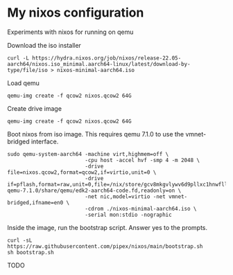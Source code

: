 # My nixos configuration

Experiments with nixos for running on qemu

Download the iso installer

```
curl -L https://hydra.nixos.org/job/nixos/release-22.05-aarch64/nixos.iso_minimal.aarch64-linux/latest/download-by-type/file/iso > nixos-minimal-aarch64.iso
```

Load qemu

```
qemu-img create -f qcow2 nixos.qcow2 64G
```

Create drive image

```
qemu-img create -f qcow2 nixos.qcow2 64G
```

Boot nixos from iso image. This requires qemu 7.1.0 to use the vmnet-bridged interface.

```
sudo qemu-system-aarch64 -machine virt,highmem=off \
                         -cpu host -accel hvf -smp 4 -m 2048 \
                         -drive file=nixos.qcow2,format=qcow2,if=virtio,unit=0 \
                         -drive if=pflash,format=raw,unit=0,file=/nix/store/gcv8mkgvlywv6d9pllxc1hnwfll9i1b8-qemu-7.1.0/share/qemu/edk2-aarch64-code.fd,readonly=on \
                         -net nic,model=virtio -net vmnet-bridged,ifname=en0 \
                         -cdrom ./nixos-minimal-aarch64.iso \
                         -serial mon:stdio -nographic
```

Inside the image, run the bootstrap script. Answer yes to the prompts.

```
curl -sL https://raw.githubusercontent.com/pipex/nixos/main/bootstrap.sh
sh bootstrap.sh
```

TODO
